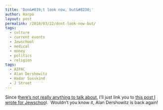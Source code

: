 ```yaml
---
title: 'Don&#039;t look now, but&#8230;'
author: Harpo
layout: post
permalink: /2010/03/22/dont-look-now-but/
tags:
  - culture
  - current events
  - Jewschool
  - medical
  - money
  - politics
  - religion
tags:
  - AIPAC
  - Alan Dershowitz
  - Hadar Susskind
  - J Street
---
```

Since t<a href="http://www.nytimes.com/2010/03/22/health/policy/22health.html?ref=health" target="_blank">here&#8217;s not really anything to talk about</a>, I&#8217;ll just link you to <a href="http://jewschool.com/2010/03/22/21898/showdown-at-aipac/" target="_blank">this post I wrote for Jewschoo</a>l.  Wouldn&#8217;t you know it, Alan Dershowitz is back again!